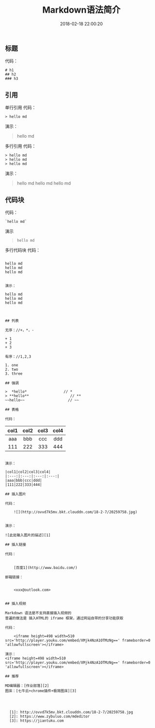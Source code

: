 ﻿---
title: Markdown语法简介
date: 2018-02-18 22:00:20
tags:
   - Markdown
---

## 标题
代码：

    # h1
    ## h2
    ### h3

## 引用

单行引用
代码：

    > hello md

演示：

> hello md

多行引用
代码：

    > hello md
    > hello md
    > hello md

演示：

> hello md
> hello md
> hello md

## 代码块

代码：

  

    `hello md`

演示
> `hello md`

多行代码块
代码：
 
> ```
    hello md
    hello md
    hello md
```

演示：

```
    hello md
    hello md
    hello md
```


## 列表

无序：//+，*，-

+ 1
+ 2
+ 3

有序：//1,2,3

1. one
2. two
3. three

## 强调

>  *hello*                 // *
> **hello**                   // ** 
~~hello~~                    // ~~

## 表格

代码：

```
|col1|col2|col3|col4|
|:---:|:---:|:---:|:---:|
|aaa|bbb|ccc|ddd|
|111|222|333|444|
```

演示：

|col1|col2|col3|col4|
|:---:|:---:|:---:|:---:|
|aaa|bbb|ccc|ddd|
|111|222|333|444|

## 插入图片

代码：

    ![](http://ovvd7k5mv.bkt.clouddn.com/18-2-7/20259758.jpg)


演示：

![此处输入图片的描述][1]

## 插入链接

代码：


    [百度1](http://www.baidu.com/)

邮箱链接：


    <xxx@outlook.com>


## 插入视频

Markdown 语法是不支持直接插入视频的
普遍的做法是 插入HTML的 iframe 框架，通过网站自带的分享功能获取

代码：

    <iframe height=498 width=510 src='http://player.youku.com/embed/XMjk4NzA1OTMzNg==' frameborder=0 'allowfullscreen'></iframe>

演示：
<iframe height=498 width=510 src='http://player.youku.com/embed/XMjk4NzA1OTMzNg==' frameborder=0 'allowfullscreen'></iframe>

## 推荐

MD编辑器：[作业部落][2]
图床：[七牛云+chrome插件+极简图床][3]
  
  


  [1]: http://ovvd7k5mv.bkt.clouddn.com/18-2-7/20259758.jpg
  [2]: https://www.zybuluo.com/mdeditor
  [3]: https://jiantuku.com